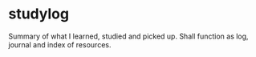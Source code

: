 # studylog
Summary of what I learned, studied and picked up. Shall function as log, journal and index of resources.
